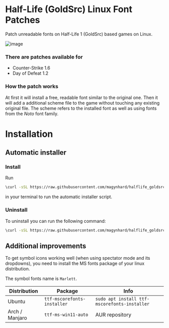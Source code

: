 # Half-Life (GoldSrc) Linux Font Patches
Patch unreadable fonts on Half-Life 1 (GoldSrc) based games on Linux.

![image](https://user-images.githubusercontent.com/14541962/215915153-32132781-630f-4c4f-a0d1-e7f4fa533378.png)


### There are patches available for
* Counter-Strike 1.6
* Day of Defeat 1.2


### How the patch works

At first it will install a free, readable font similar to the original one. Then it will add a additional scheme file to the game without touching any existing original file. The scheme refers to the installed font as well as using fonts from the *Noto* font family.

# Installation
## Automatic installer
### Install
Run
```bash
\curl -sSL https://raw.githubusercontent.com/magynhard/halflife_goldsrc_linux_font_patches/master/setup.sh | ACTION=install bash
```
in your terminal to run the automatic installer script.

### Uninstall
To uninstall you can run the following command:

```bash
\curl -sSL https://raw.githubusercontent.com/magynhard/halflife_goldsrc_linux_font_patches/master/setup.sh | ACTION=uninstall bash
```

## Additional improvements
To get symbol icons working well (when using spectator mode and its dropdowns), you need to install the MS fonts package of your linux distribution.

The symbol fonts name is `Marlett`.

| Distribution | Package             | Info                |
|--------------|---------------------|---------------------|
| Ubuntu | `ttf-mscorefonts-installer`                    | `sudo apt install ttf-mscorefonts-installer` |
| Arch / Manjaro | `ttf-ms-win11-auto` | AUR repository      |